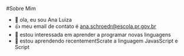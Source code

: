 #Sobre Mim

- 👋 ola, eu sou Ana Luiza
- 👍 meu email de contato é ana.schroedr@escola.pr.gov.br
- 👀 estou interessada em aprender a programar novas linguagens
- 🌱 estou aprendendo recentementScrate a linguagem JavasScript e Script

<!---
anaschrx/anaschrx is a ✨ special ✨ repository because its `README.md` (this file) appears on your GitHub profile.
You can click the Preview link to take a look at your changes.
--->
